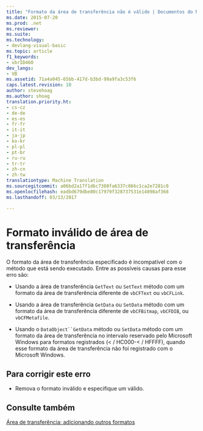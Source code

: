 ```yaml
---
title: "Formato da área de transferência não é válido | Documentos do Microsoft"
ms.date: 2015-07-20
ms.prod: .net
ms.reviewer: 
ms.suite: 
ms.technology:
- devlang-visual-basic
ms.topic: article
f1_keywords:
- vbrID460
dev_langs:
- VB
ms.assetid: 71a4a045-65bb-417d-b3bd-99a9fa3c53f6
caps.latest.revision: 10
author: stevehoag
ms.author: shoag
translation.priority.ht:
- cs-cz
- de-de
- es-es
- fr-fr
- it-it
- ja-jp
- ko-kr
- pl-pl
- pt-br
- ru-ru
- tr-tr
- zh-cn
- zh-tw
translationtype: Machine Translation
ms.sourcegitcommit: a06bd2a17f1d6c7308fa6337c866c1ca2e7281c0
ms.openlocfilehash: eadbd679dbe80c17979f328737531e14898af368
ms.lasthandoff: 03/13/2017

---
```

# <a name="clipboard-format-is-not-valid"></a>Formato inválido de área de transferência
O formato da área de transferência especificado é incompatível com o método que está sendo executado. Entre as possíveis causas para esse erro são:  
  
-   Usando a área de transferência `GetText` ou `SetText` método com um formato da área de transferência diferente de `vbCFText` ou `vbCFLink`.  
  
-   Usando a área de transferência `GetData` ou `SetData` método com um formato da área de transferência diferente de `vbCFBitmap`, `vbCFDIB`, ou `vbCFMetafile`.  
  
-   Usando o `DataObject``GetData` método ou `SetData` método com um formato da área de transferência no intervalo reservado pelo Microsoft Windows para formatos registrados (< / HC000-< / HFFFF), quando esse formato da área de transferência não foi registrado com o Microsoft Windows.  
  
## <a name="to-correct-this-error"></a>Para corrigir este erro  
  
-   Remova o formato inválido e especifique um válido.  
  
## <a name="see-also"></a>Consulte também  
 [Área de transferência: adicionando outros formatos](http://msdn.microsoft.com/library/aea58159-65ed-4385-aeaa-3d9d5281903b)
